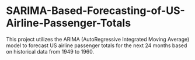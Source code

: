 # SARIMA-Based-Forecasting-of-US-Airline-Passenger-Totals
This project utilizes the ARIMA (AutoRegressive Integrated Moving Average) model to forecast US airline passenger totals for the next 24 months based on historical data from 1949 to 1960.
